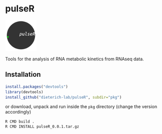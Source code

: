 # pulseR 
<img src="logo.gif" width="100">


Tools for the analysis of RNA metabolic kinetics from RNAseq data.


## Installation
```r
install.packages("devtools")
library(devtools)
install_github("dieterich-lab/pulseR", subdir="pkg")
```

or download, unpack and run inside the `pkg` directory
(change the version accordingly)

```shell
R CMD build .
R CMD INSTALL pulseR_0.0.1.tar.gz
```